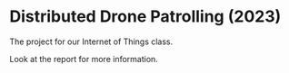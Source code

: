 # Distributed Drone Patrolling (2023)
The project for our Internet of Things class.

Look at the report for more information.
